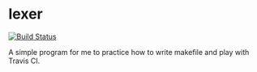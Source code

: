 lexer
=====

[![Build Status](https://travis-ci.org/yinghau76/lexer.png?branch=master)](https://travis-ci.org/yinghau76/lexer)

A simple program for me to practice how to write makefile and play with Travis CI.
